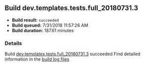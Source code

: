 ## Build dev.templates.tests.full_20180731.3
- **Build result:** `succeeded`
- **Build queued:** 7/31/2018 11:57:26 AM
- **Build duration:** 187.61 minutes
### Details
Build [dev.templates.tests.full_20180731.3](https://winappstudio.visualstudio.com/web/build.aspx?pcguid=a4ef43be-68ce-4195-a619-079b4d9834c2&builduri=vstfs%3a%2f%2f%2fBuild%2fBuild%2f26082) succeeded
Find detailed information in the [build log files](https://uwpctdiags.blob.core.windows.net/buildlogs/dev.templates.tests.full_20180731.3_logs.zip)
